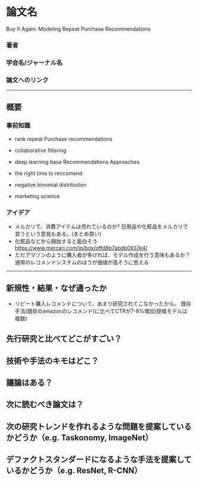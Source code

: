 # 論文名
Buy It Again: Modeling Repeat Purchase Recommendations
### 著者
### 学会名/ジャーナル名
### 論文へのリンク
-------

## 概要

### 事前知識

- rank repeat Purchase recommendations

- collaborative filtering
- deep learning base Recommendations Approaches
- the right time to reccomend
- negative binomial distribution
- marketing science

### アイデア
- メルカリで、消費アイテムは売れているのか?
日用品や化粧品をメルカリで買うという意見もある。(まとめ買い)
- 化粧品などから開始すると面白そう
https://www.mercari.com/jp/box/qffd8b7abdb0937e4/
- ただアマゾンのように購入者が多ければ、モデル作成を行う意味もあるか？通常のレコメンドシステムのほうが価値が高そうに思える
-------

## 新規性・結果・なぜ通ったか
- リピート購入レコメンドについて、あまり研究されてこなかったから。
既存手法(既存のamazonのレコメンド)に比べてCTRが7-8%増加(提唱モデルは複数)
## 先行研究と比べてどこがすごい？
## 技術や手法のキモはどこ？
## 議論はある？
## 次に読むべき論文は？
## 次の研究トレンドを作れるような問題を提案しているかどうか（e.g. Taskonomy, ImageNet）
## デファクトスタンダードになるような手法を提案しているかどうか（e.g. ResNet, R-CNN）
